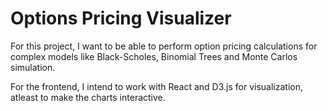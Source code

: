 # Options Pricing Visualizer

For this project, I want to be able to perform option pricing calculations for complex models like Black-Scholes, Binomial Trees and Monte Carlos simulation.

For the frontend, I intend to work with React and D3.js for visualization, atleast to make the charts interactive.